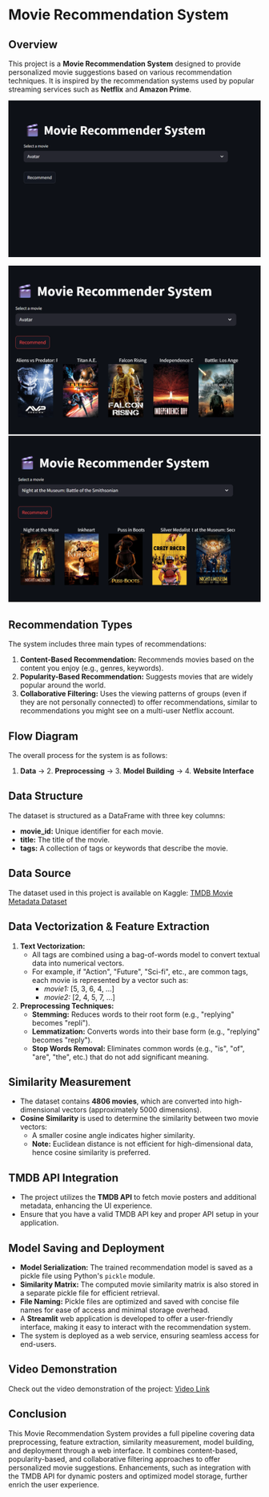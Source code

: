 # Movie Recommendation System

## Overview
This project is a **Movie Recommendation System** designed to provide personalized movie suggestions based on various recommendation techniques. It is inspired by the recommendation systems used by popular streaming services such as **Netflix** and **Amazon Prime**.

![Project Banner](./images/banner.png)

![Screenshot 1](./images/s1.png)
![Screenshot 2](./images/s2.png)

## Recommendation Types
The system includes three main types of recommendations:
1. **Content-Based Recommendation:** Recommends movies based on the content you enjoy (e.g., genres, keywords).
2. **Popularity-Based Recommendation:** Suggests movies that are widely popular around the world.
3. **Collaborative Filtering:** Uses the viewing patterns of groups (even if they are not personally connected) to offer recommendations, similar to recommendations you might see on a multi-user Netflix account.

## Flow Diagram
The overall process for the system is as follows:
1. **Data** → 2. **Preprocessing** → 3. **Model Building** → 4. **Website Interface** 

## Data Structure
The dataset is structured as a DataFrame with three key columns:
- **movie_id:** Unique identifier for each movie.
- **title:** The title of the movie.
- **tags:** A collection of tags or keywords that describe the movie.

## Data Source
The dataset used in this project is available on Kaggle:
[TMDB Movie Metadata Dataset](https://www.kaggle.com/datasets/tmdb/tmdb-movie-metadata)

## Data Vectorization & Feature Extraction
1. **Text Vectorization:**
   - All tags are combined using a bag-of-words model to convert textual data into numerical vectors.
   - For example, if "Action", "Future", "Sci-fi", etc., are common tags, each movie is represented by a vector such as:
     - *movie1:* [5, 3, 6, 4, ...]
     - *movie2:* [2, 4, 5, 7, ...]
2. **Preprocessing Techniques:**
   - **Stemming:** Reduces words to their root form (e.g., "replying" becomes "repli").
   - **Lemmatization:** Converts words into their base form (e.g., "replying" becomes "reply").
   - **Stop Words Removal:** Eliminates common words (e.g., "is", "of", "are", "the", etc.) that do not add significant meaning.

## Similarity Measurement
- The dataset contains **4806 movies**, which are converted into high-dimensional vectors (approximately 5000 dimensions).
- **Cosine Similarity** is used to determine the similarity between two movie vectors:
  - A smaller cosine angle indicates higher similarity.
  - **Note:** Euclidean distance is not efficient for high-dimensional data, hence cosine similarity is preferred.

## TMDB API Integration
- The project utilizes the **TMDB API** to fetch movie posters and additional metadata, enhancing the UI experience.
- Ensure that you have a valid TMDB API key and proper API setup in your application.

## Model Saving and Deployment
- **Model Serialization:** The trained recommendation model is saved as a pickle file using Python's `pickle` module.
- **Similarity Matrix:** The computed movie similarity matrix is also stored in a separate pickle file for efficient retrieval.
- **File Naming:** Pickle files are optimized and saved with concise file names for ease of access and minimal storage overhead.
- A **Streamlit** web application is developed to offer a user-friendly interface, making it easy to interact with the recommendation system.
- The system is deployed as a web service, ensuring seamless access for end-users.

## Video Demonstration
Check out the video demonstration of the project:
[Video Link](https://example.com/video-demo)  

## Conclusion
This Movie Recommendation System provides a full pipeline covering data preprocessing, feature extraction, similarity measurement, model building, and deployment through a web interface. It combines content-based, popularity-based, and collaborative filtering approaches to offer personalized movie suggestions. Enhancements, such as integration with the TMDB API for dynamic posters and optimized model storage, further enrich the user experience.
